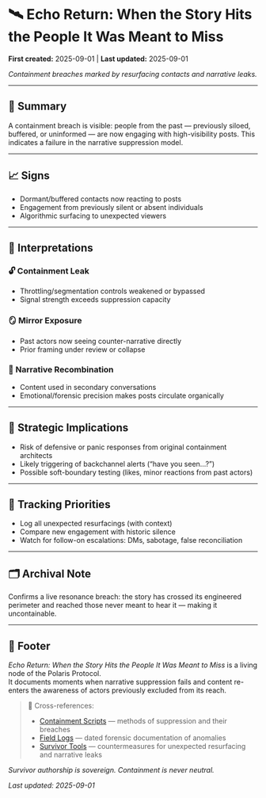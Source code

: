 # 🛰️ Echo Return: When the Story Hits the People It Was Meant to Miss  

**First created:** 2025-09-01 | **Last updated:** 2025-09-01 

*Containment breaches marked by resurfacing contacts and narrative leaks.*  

---

## 📌 Summary  
A containment breach is visible: people from the past — previously siloed, buffered, or uninformed — are now engaging with high-visibility posts. This indicates a failure in the narrative suppression model.  

---

## 📈 Signs  
- Dormant/buffered contacts now reacting to posts  
- Engagement from previously silent or absent individuals  
- Algorithmic surfacing to unexpected viewers  

---

## 🧠 Interpretations  

### 🔓 Containment Leak  
- Throttling/segmentation controls weakened or bypassed  
- Signal strength exceeds suppression capacity  

### 🪞 Mirror Exposure  
- Past actors now seeing counter-narrative directly  
- Prior framing under review or collapse  

### 🧬 Narrative Recombination  
- Content used in secondary conversations  
- Emotional/forensic precision makes posts circulate organically  

---

## 🎯 Strategic Implications  
- Risk of defensive or panic responses from original containment architects  
- Likely triggering of backchannel alerts (“have you seen…?”)  
- Possible soft-boundary testing (likes, minor reactions from past actors)  

---

## 🧾 Tracking Priorities  
- Log all unexpected resurfacings (with context)  
- Compare new engagement with historic silence  
- Watch for follow-on escalations: DMs, sabotage, false reconciliation  

---

## 🗂 Archival Note  
Confirms a live resonance breach: the story has crossed its engineered perimeter and reached those never meant to hear it — making it uncontainable.  

---

## 🏮 Footer  

*Echo Return: When the Story Hits the People It Was Meant to Miss* is a living node of the Polaris Protocol.  
It documents moments when narrative suppression fails and content re-enters the awareness of actors previously excluded from its reach.  

> 📡 Cross-references:  
> - [Containment Scripts](../Containment_Scripts/) — methods of suppression and their breaches  
> - [Field Logs](../Field_Logs/) — dated forensic documentation of anomalies  
> - [Survivor Tools](../Survivor_Tools/) — countermeasures for unexpected resurfacing and narrative leaks  

*Survivor authorship is sovereign. Containment is never neutral.*  

_Last updated: 2025-09-01_  
